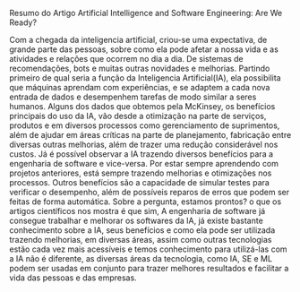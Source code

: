 Resumo do Artigo Artificial Intelligence and Software Engineering: Are We Ready?

  Com a chegada da inteligencia artificial, criou-se uma expectativa, de grande parte das pessoas, sobre como ela pode afetar a nossa vida e as atividades e relações que ocorrem no dia a dia. De sistemas de recomendações, bots e muitas outras novidades e melhorias. Partindo primeiro de qual seria a função da Inteligencia Artificial(IA), ela possibilita que máquinas aprendam com experiências, e se adaptem a cada nova entrada de dados e desempenhem tarefas de modo similar a seres humanos. 
  Alguns dos dados que obtemos pela McKinsey, os benefícios principais do uso da IA, vão desde a otimização na parte de serviços, produtos e em diversos processos como gerenciamento de suprimentos, além de ajudar em áreas críticas na parte de planejamento, fabricação entre diversas outras melhorias, além de trazer uma redução considerável nos custos. Já é possível observar a IA trazendo diversos benefícios para a engenharia de software e vice-versa. Por estar sempre aprendendo com projetos anteriores, está sempre trazendo melhorias e otimizações nos processos. Outros benefícios são a capacidade de simular testes para verificar o desempenho, além de possíveis reparos de erros que podem ser feitas de forma automática. 
  Sobre a pergunta, estamos prontos? o que os artigos científicos nos mostra é que sim, A engenharia de software já consegue trabalhar e melhorar os softwares da IA, já existe bastante conhecimento sobre a IA, seus benefícios e como ela pode ser utilizada trazendo melhorias, em diversas áreas, assim como outras tecnologias estão cada vez mais acessíveis e temos conhecimento para utilizá-las com a IA não é diferente, as diversas áreas da tecnologia, como IA, SE e ML podem ser usadas em conjunto para trazer melhores resultados e facilitar a vida das pessoas e das empresas.

